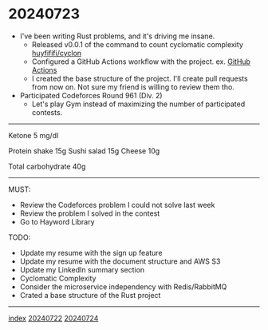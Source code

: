 <head><meta name="viewport" content="width=device-width, initial-scale=1.0, user-scalable=yes" /><meta charset="UTF-8"></head>

# 20240723

- I\'ve been writing Rust problems, and it\'s driving me insane.
	- Released v0.0.1 of the command to count cyclomatic complexity [huyfififi/cyclon](https://github.com/huyfififi/cyclon)
	- Configured a GitHub Actions workflow with the project. ex. [GitHub Actions](https://github.com/huyfififi/dashboard-backend/actions/runs/10072609277/job/27844890047)
	- I created the base structure of the project. I\'ll create pull requests from now on. Not sure my friend is willing to review them tho.
- Participated Codeforces Round 961 (Div. 2)
	- Let\'s play Gym instead of maximizing the number of participated contests.

---

Ketone 5 mg/dl

Protein shake 15g
Sushi salad 15g
Cheese 10g

Total carbohydrate 40g

---

MUST:

- Review the Codeforces problem I could not solve last week
- Review the problem I solved in the contest
- Go to Hayword Library

TODO:

- Update my resume with the sign up feature
- Update my resume with the document structure and AWS S3
- Update my LinkedIn summary section
- Cyclomatic Complexity
- Consider the microservice independency with Redis/RabbitMQ
- Crated a base structure of the Rust project

---

[index](../../index.html)
[20240722](20240722.html)
[20240724](20240724.html)
